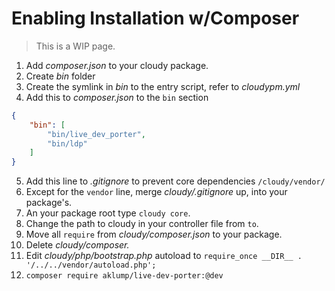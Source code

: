 # Enabling Installation w/Composer

> This is a WIP page.

1. Add _composer.json_ to your cloudy package.
2. Create _bin_ folder
3. Create the symlink in _bin_ to the entry script, refer to _cloudypm.yml_
4. Add this to _composer.json_ to the `bin` section
```json
{
    "bin": [
        "bin/live_dev_porter",
        "bin/ldp"
    ]
}
```
5. Add this line to _.gitignore_ to prevent core dependencies `/cloudy/vendor/`
6. Except for the `vendor` line, merge _cloudy/.gitignore_ up, into your package's.
7. An your package root type `cloudy core`.
8. Change the path to cloudy in your controller file from `` to ``.
9. Move all `require` from _cloudy/composer.json_ to your package.
10. Delete _cloudy/composer._
11. Edit _cloudy/php/bootstrap.php_ autoload to `require_once __DIR__ . '/../../vendor/autoload.php';`
12. `composer require aklump/live-dev-porter:@dev` 
